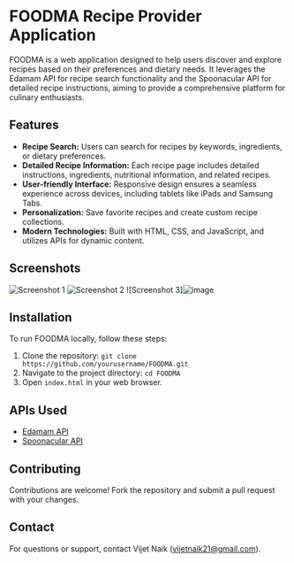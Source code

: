 # FOODMA Recipe Provider Application

FOODMA is a web application designed to help users discover and explore recipes based on their preferences and dietary needs. It leverages the Edamam API for recipe search functionality and the Spoonacular API for detailed recipe instructions, aiming to provide a comprehensive platform for culinary enthusiasts.

## Features

- **Recipe Search:** Users can search for recipes by keywords, ingredients, or dietary preferences.
- **Detailed Recipe Information:** Each recipe page includes detailed instructions, ingredients, nutritional information, and related recipes.
- **User-friendly Interface:** Responsive design ensures a seamless experience across devices, including tablets like iPads and Samsung Tabs.
- **Personalization:** Save favorite recipes and create custom recipe collections.
- **Modern Technologies:** Built with HTML, CSS, and JavaScript, and utilizes APIs for dynamic content.

## Screenshots

![Screenshot 1](![image](https://github.com/avogadronuggies/FOODMA/assets/94660343/79105013-d8f7-4e61-b465-2cbf469d2261)
)
![Screenshot 2](![image](https://github.com/avogadronuggies/FOODMA/assets/94660343/b97c4ea3-9dbf-48d3-97ba-fcdc4aea8698)
)
![Screenshot 3]![image](https://github.com/avogadronuggies/FOODMA/assets/94660343/8891b4c5-72cf-4dcb-aa25-60aa2a4b3f7c)


## Installation

To run FOODMA locally, follow these steps:

1. Clone the repository: `git clone https://github.com/yourusername/FOODMA.git`
2. Navigate to the project directory: `cd FOODMA`
3. Open `index.html` in your web browser.

## APIs Used

- [Edamam API](https://developer.edamam.com/edamam-recipe-api)
- [Spoonacular API](https://spoonacular.com/food-api)

## Contributing

Contributions are welcome! Fork the repository and submit a pull request with your changes.


## Contact

For questions or support, contact Vijet Naik (vijetnaik21@gmail.com).
